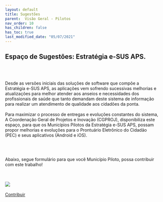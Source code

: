 ```yaml
---
layout: default
title: Sugestões
parent:  Visão Geral - Pilotos
nav_order: 10
has_children: false
has_toc: true
last_modified_date: "05/07/2021"
---
```

<h2>Espaço de Sugestões: Estratégia e-SUS APS.</h2>
<br>
<br>
<p>Desde as versões iniciais das soluções de software que compõe a Estratégia e-SUS APS, as aplicações vem sofrendo sucessivas melhorias e atualizações para melhor atender aos anseios e necessidades dos profissionais de saúde que tanto demandam deste sistema de informação para realizar um atendimento de qualidade aos cidadões da ponta.
<br>
<br>
Para maximizar o processo de entregas e evoluções constantes do sistema, A Coordenação Geral de Projetos e Inovação (CGPROJ), disponibiliza este espaço, para que os Municípios Pilotos da Estratégia e-SUS APS, possam propor melhorias e evoluções para o Prontuário Eletrônico do Cidadão (PEC) e seus aplicativos (Android e iOS).
</p>
<br>
<br>
<p>Abaixo, segue formulário para que você Município Piloto, possa contribuir com este trabalho!</p>
<br>
<br>
<img src="https://raw.githubusercontent.com/CGIAP-SAPS/Pilotos/main/docs/Vis%C3%A3o%20Geral%20-%20Pilotos/media/08.PNG">
<br>
<br>
<a href="https://forms.gle/E3kiuiWp9nc3TpTn7" target="_blank" class="btn btn-primary btn-lg active" role="button" aria-pressed="true">Contribuir</a>
